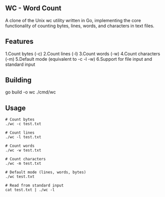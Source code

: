 ##  WC - Word Count

A clone of the Unix wc utility written in Go, implementing the core functionality of counting bytes, lines, words, and characters in text files.

## Features

1.Count bytes (-c)
2.Count lines (-l)
3.Count words (-w)
4.Count characters (-m)
5.Default mode (equivalent to -c -l -w)
6.Support for file input and standard input


## Building
go build -o wc ./cmd/wc


## Usage
```
# Count bytes
./wc -c test.txt

# Count lines
./wc -l test.txt

# Count words
./wc -w test.txt

# Count characters
./wc -m test.txt

# Default mode (lines, words, bytes)
./wc test.txt

# Read from standard input
cat test.txt | ./wc -l
```   
